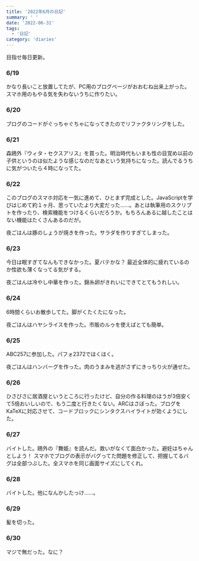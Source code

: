 ```yaml
---
title: '2022年6月の日記'
summary: ' '
date: '2022-06-31'
tags: 
  - '日記'
category: 'diaries'
---
```


目指せ毎日更新。

### 6/19

かなり長いこと放置してたが、PC用のブログページがおおむね出来上がった。スマホ用のもやる気を失わないうちに作りたい。

### 6/20

ブログのコードがぐっちゃぐちゃになってきたのでリファクタリングをした。

### 6/21

森鴎外『ウィタ・セクスアリス』を買った。明治時代もいまも性の目覚め以前の子供というのは似たような感じなのだなあという気持ちになった。読んでるうちに気がついたら４時になってた。

### 6/22

このブログのスマホ対応を一気に進めて、ひとまず完成とした。JavaScriptを学びはじめて約１ヶ月、思っていたより大変だった……。あとは執筆用のスクリプトを作ったり、検索機能をつけるくらいだろうか。もちろんあるに越したことはない機能はたくさんあるのだが。

夜ごはんは豚のしょうが焼きを作った。サラダを作りすぎてしまった。

### 6/23

今日は眠すぎてなんもできなかった。夏バテかな？ 最近全体的に疲れているのか性欲も薄くなってる気がする。

夜ごはんは冷やし中華を作った。錦糸卵がきれいにできてとてもうれしい。

### 6/24

6時間くらいお散歩してた。脚がくたくたになった。

夜ごはんはハヤシライスを作った。市販のルゥを使えばとても簡単。

### 6/25

ABC257に参加した。パフォ2372でほくほく。

夜ごはんはハンバーグを作った。肉のうまみを逃がさずにきっちり火が通せた。

### 6/26

ひさびさに居酒屋というところに行ったけど、自分の作る料理のほうが3倍安くて5倍おいしいので、もう二度と行きたくない。ARCはさぼった。ブログをKaTeXに対応させて、コードブロックにシンタクスハイライトが効くようにした。

### 6/27

バイトした。鴎外の『舞姫』を読んだ。救いがなくて面白かった。避妊はちゃんとしよう！
スマホでブログの表示がバグってた問題を修正して、把握してるバグは全部つぶした。全スマホを同じ画面サイズにしてくれ。

### 6/28

バイトした。他になんかしたっけ……。

### 6/29

髪を切った。

### 6/30

マジで無だった。なに？
